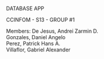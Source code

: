 DATABASE APP


CCINFOM - S13 - GROUP #1

Members:
De Jesus, Andrei Zarmin D.             
Gonzales, Daniel Angelo            
Perez, Patrick Hans A.                  
Villaflor, Gabriel Alexander                  
